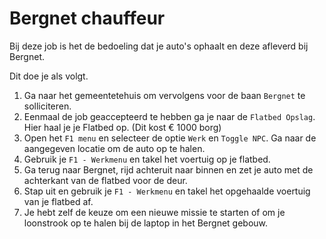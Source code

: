 # Bergnet chauffeur

Bij deze job is het de bedoeling dat je auto's ophaalt en deze afleverd bij Bergnet.

Dit doe je als volgt.

1. Ga naar het gemeentetehuis om vervolgens voor de baan `Bergnet` te solliciteren.
2. Eenmaal de job geaccepteerd te hebben ga je naar de `Flatbed Opslag`. Hier haal je je Flatbed op. (Dit kost € 1000 borg)
4. Open het `F1 menu` en selecteer de optie `Werk` en `Toggle NPC`. Ga naar de aangegeven locatie om de auto op te halen.
6. Gebruik je `F1 - Werkmenu` en takel het voertuig op je flatbed.
7. Ga terug naar Bergnet, rijd achteruit naar binnen en zet je auto met de achterkant van de flatbed voor de deur.
8. Stap uit en gebruik je `F1 - Werkmenu` en takel het opgehaalde voertuig van je flatbed af.
9. Je hebt zelf de keuze om een nieuwe missie te starten of om je loonstrook op te halen bij de laptop in het Bergnet gebouw.
